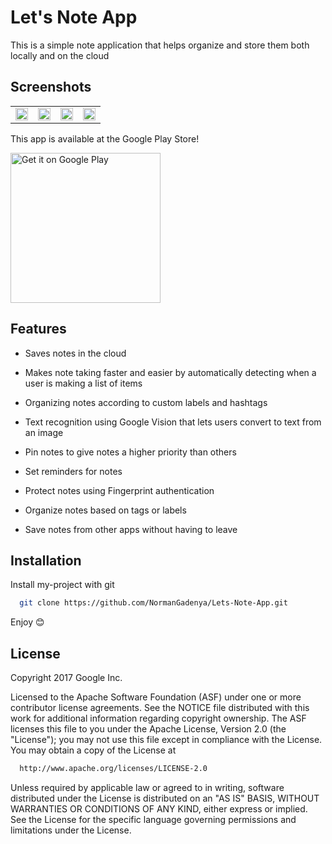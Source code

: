 # Let's Note App
This is a simple note application that helps organize and store them both locally and on the cloud

## Screenshots
<table>
  
  <tr>
    <td><img src="https://user-images.githubusercontent.com/28120359/187791748-6049a751-3176-450b-8e61-d4bd847f24c5.png" width=100% height=50%></td>
    <td><img src="https://user-images.githubusercontent.com/28120359/187791545-9ceb419b-5ed4-449b-acf9-8d57c1774e64.png" width=100% height=50%></td>
    <td><img src="https://user-images.githubusercontent.com/28120359/187791905-64c659e7-4659-4ca3-9187-00b9a475f789.png" width=100% height=50%></td>
    <td><img src="https://user-images.githubusercontent.com/28120359/187099416-a99bb64b-0c57-4101-adc7-733ba6bad864.jpg" width=100% height=50%></td>
    


  </tr>
 </table>

This app is available at the Google Play Store!

<a target="_blank" href='https://play.google.com/store/apps/details?id=com.neuralbit.letsnote'><img alt='Get it on Google Play' src='https://play.google.com/intl/en_us/badges/images/generic/en_badge_web_generic.png' width="240px"/></a>





## Features


- Saves notes in the cloud

- Makes note taking faster and easier by automatically detecting when a user is making a list of items

- Organizing notes according to custom labels and hashtags

- Text recognition using Google Vision that lets users convert to text from an image 

- Pin notes to give notes a higher priority than others

- Set reminders for notes

- Protect notes using Fingerprint authentication

- Organize notes based on tags or labels

- Save notes from other apps without having to leave



## Installation

Install my-project with git

```bash
  git clone https://github.com/NormanGadenya/Lets-Note-App.git
```

Enjoy 😊

## License

Copyright 2017 Google Inc.

Licensed to the Apache Software Foundation (ASF) under one or more contributor
license agreements.  See the NOTICE file distributed with this work for
additional information regarding copyright ownership.  The ASF licenses this
file to you under the Apache License, Version 2.0 (the "License"); you may not
use this file except in compliance with the License.  You may obtain a copy of
the License at

```bash
  http://www.apache.org/licenses/LICENSE-2.0
```

Unless required by applicable law or agreed to in writing, software
distributed under the License is distributed on an "AS IS" BASIS, WITHOUT
WARRANTIES OR CONDITIONS OF ANY KIND, either express or implied.  See the
License for the specific language governing permissions and limitations under
the License.
